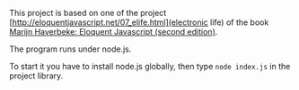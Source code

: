 This project is based on one of the project [http://eloquentjavascript.net/07_elife.html](electronic life) of the book [Marijn Haverbeke: Eloquent Javascript (second edition)](eloquentjavascript.net).

The program runs under node.js.

To start it you have to install node.js globally, then type `node index.js` in the project library.
